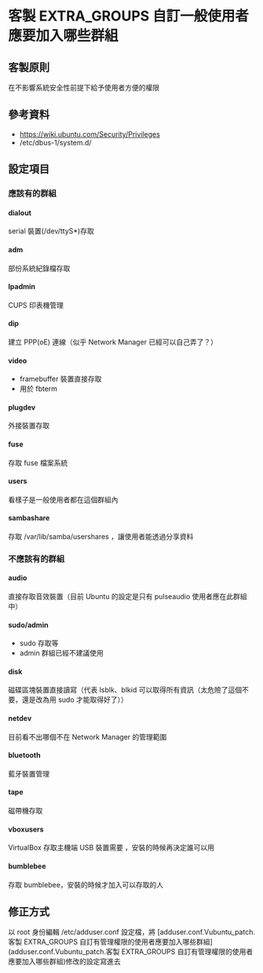#  客製 EXTRA_GROUPS 自訂一般使用者應要加入哪些群組
## 客製原則
在不影響系統安全性前提下給予使用者方便的權限
## 參考資料
* https://wiki.ubuntu.com/Security/Privileges
* /etc/dbus-1/system.d/
## 設定項目
### 應該有的群組
#### dialout
serial 裝置(/dev/ttyS*)存取

#### adm
部份系統紀錄檔存取

#### lpadmin
CUPS 印表機管理

#### dip
建立 PPP(oE) 連線（似乎 Network Manager 已經可以自己弄了？）

#### video
* framebuffer 裝置直接存取
* 用於 fbterm

#### plugdev
外接裝置存取

#### fuse
存取 fuse 檔案系統

#### users
看樣子是一般使用者都在這個群組內

#### sambashare
存取 /var/lib/samba/usershares ，讓使用者能透過分享資料

### 不應該有的群組
#### audio
直接存取音效裝置（目前 Ubuntu 的設定是只有 pulseaudio 使用者應在此群組中）

####  sudo/admin
* sudo 存取等
* admin 群組已經不建議使用

#### disk
磁碟區塊裝置直接讀寫（代表 lsblk、blkid 可以取得所有資訊（太危險了這個不要，還是改為用 sudo 才能取得好了））

#### netdev
目前看不出哪個不在 Network Manager 的管理範圍

#### bluetooth
藍牙裝置管理

#### tape
磁帶機存取

#### vboxusers 
VirtualBox 存取主機端 USB 裝置需要 ，安裝的時候再決定誰可以用

#### bumblebee
存取 bumblebee，安裝的時候才加入可以存取的人

## 修正方式
以 root 身份編輯 /etc/adduser.conf 設定檔，將 [adduser.conf.Vubuntu_patch.客製 EXTRA_GROUPS 自訂有管理權限的使用者應要加入哪些群組](adduser.conf.Vubuntu_patch.客製 EXTRA_GROUPS 自訂有管理權限的使用者應要加入哪些群組)修改的設定寫進去
